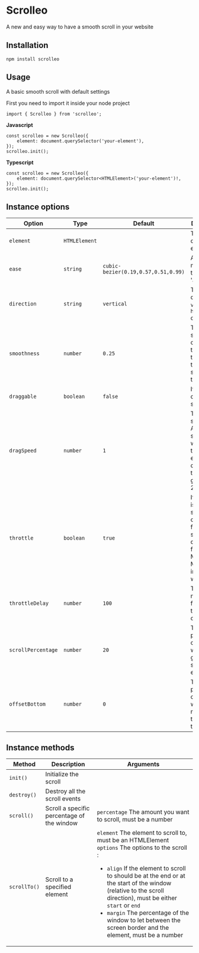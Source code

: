 # Scrolleo

A new and easy way to have a smooth scroll in your website

## Installation

```
npm install scrolleo
```

## Usage

A basic smooth scroll with default settings

First you need to import it inside your node project

```JS
import { Scrolleo } from 'scrolleo';
```

**Javascript**

```JS
const scrolleo = new Scrolleo({
	element: document.querySelector('your-element'),
});
scrolleo.init();
```

**Typescript**

```TS
const scrolleo = new Scrolleo({
	element: document.querySelector<HTMLElement>('your-element')!,
});
scrolleo.init();
```

## Instance options

| Option             | Type          | Default                             | Description                                                                                                              |
| ------------------ | ------------- | ----------------------------------- | ------------------------------------------------------------------------------------------------------------------------ |
| `element`          | `HTMLElement` |                                     | The Scroll container element                                                                                             |
| `ease`             | `string`      | `cubic-bezier(0.19,0.57,0.51,0.99)` | An easing method for the scroll 'animation'                                                                              |
| `direction`        | `string`      | `vertical`                          | The scroll direction `vertical` or `horizontal` only                                                                     |
| `smoothness`       | `number`      | `0.25`                              | The smoothness of the scroll, the higher the number the smoother the scroll                                              |
| `draggable`        | `boolean`     | `false`                             | If we can drag to scroll                                                                                                 |
| `dragSpeed`        | `number`      | `1`                                 | The drag speed. Eg. A drag speed of `2` would mean that for every pixel dragged, the element get scrolled 2 pixels       |
| `throttle`         | `boolean`     | `true`                              | If the scroll is throttled so the user can't scroll for a specfic delay (great for Apple Magic Mouse and infinite wheel) |
| `throttleDelay`    | `number`      | `100`                               | The delay in milliseconds for which the user can't scroll                                                                |
| `scrollPercentage` | `number`      | `20`                                | The percentage of the window that gets scrolled each time                                                                |
| `offsetBottom`     | `number`      | `0`                                 | The percentage of the window to remove at the end of the scroll                                                          |

## Instance methods

| Method       | Description                                | Arguments                                                    |
| ------------ | ------------------------------------------ | ------------------------------------------------------------ |
| `init()`     | Initialize the scroll                      |                                                              |
| `destroy()`  | Destroy all the scroll events              |                                                              |
| `scroll()`   | Scroll a specific percentage of the window | `percentage` The amount you want to scroll, must be a number |
| `scrollTo()` | Scroll to a specified element              | <div>`element` The element to scroll to, must be an HTMLElement <br>`options` The options to the scroll : <ul><li>`align` If the element to scroll to should be at the end or at the start of the window (relative to the scroll direction), must be either `start` or `end`</li><li>`margin` The percentage of the window to let between the screen border and the element, must be a number</li></ul></div>   |